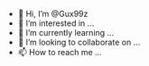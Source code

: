 - 👋 Hi, I’m @Gux99z
- 👀 I’m interested in ...
- 🌱 I’m currently learning ...
- 💞️ I’m looking to collaborate on ...
- 📫 How to reach me ...

<!---
Gux99z/Gux99z is a ✨ special ✨ repository because its `README.md` (this file) appears on your GitHub profile.
You can click the Preview link to take a look at your changes.
--->
